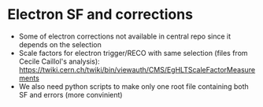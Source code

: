 # Electron SF and corrections
- Some of electron corrections not available in central repo since it depends on the selection
- Scale factors for electron trigger/RECO with same selection (files from Cecile Caillol's analysis): https://twiki.cern.ch/twiki/bin/viewauth/CMS/EgHLTScaleFactorMeasurements
- We also need python scripts to make only one root file containing both SF and errors (more convinient)